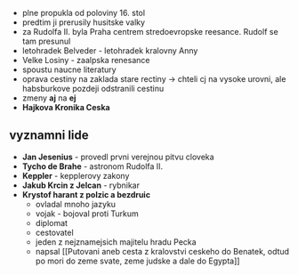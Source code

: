 - plne propukla od poloviny 16. stol
- predtim ji prerusily husitske valky
- za Rudolfa II. byla Praha centrem stredoevropske reesance. Rudolf se tam presunul
- letohradek Belveder - letohradek kralovny Anny
- Velke Losiny - zaalpska renesance
- spoustu naucne literatury
- oprava cestiny na zaklada stare rectiny -> chteli cj na vysoke urovni, ale habsburkove pozdeji odstranili cestinu
- zmeny **aj** na **ej**
- **Hajkova Kronika Ceska**

## vyznamni lide
- **Jan Jesenius** - provedl prvni verejnou pitvu cloveka
- **Tycho de Brahe** - astronom Rudolfa II.
- **Keppler** - kepplerovy zakony
- **Jakub Krcin z Jelcan** - rybnikar
- **Krystof harant z polzic a bezdruic** 
	- ovladal mnoho jazyku
	- vojak - bojoval proti Turkum
	- diplomat
	- cestovatel
	- jeden z nejznamejsich majitelu hradu Pecka
	- napsal [[Putovani aneb cesta z kralovstvi ceskeho do Benatek, odtud po mori do zeme svate, zeme judske a dale do Egypta]] 


